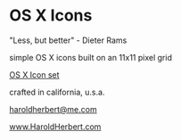 OS X Icons
==========

"Less, but better" - Dieter Rams

simple OS X icons built on an 11x11 pixel grid

[OS X Icon set](light/img/os-x-icon-set.png)

crafted in california, u.s.a.

haroldherbert@me.com

www.HaroldHerbert.com
